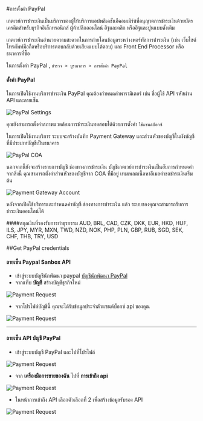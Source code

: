<!-- add-breadcrumbs -->
#การตั้งค่า PayPal

เกตเวย์การชำระเงินเป็นบริการของผู้ให้บริการแอปพลิเคชันอีคอมเมิร์ซที่อนุญาตการชำระเงินด้วยบัตรเครดิตสำหรับธุรกิจอิเล็กทรอนิกส์ ผู้ค้าปลีกออนไลน์ อิฐและคลิก หรืออิฐและปูนแบบดั้งเดิม

เกตเวย์การชำระเงินอำนวยความสะดวกในการถ่ายโอนข้อมูลระหว่างพอร์ทัลการชำระเงิน (เช่น เว็บไซต์ โทรศัพท์มือถือหรือบริการตอบกลับด้วยเสียงแบบโต้ตอบ) และ Front End Processor หรือธนาคารที่ซื้อ

ในการตั้งค่า PayPal ,
`สำรวจ > บูรณาการ > การตั้งค่า PayPal`

#### ตั้งค่า PayPal

ในการเปิดใช้งานบริการชำระเงิน PayPal คุณต้องกำหนดค่าพารามิเตอร์ เช่น ชื่อผู้ใช้ API รหัสผ่าน API และลายเซ็น

<img class="screenshot" alt="PayPal Settings" src="{{docs_base_url}}/assets/img/setup/integrations/paypal_settings.png">

คุณยังสามารถตั้งค่าสภาพแวดล้อมการชำระเงินทดสอบได้ด้วยการตั้งค่า `ใช้แซนด์บ็อกซ์`

ในการเปิดใช้งานบริการ ระบบจะสร้างบันทึก Payment Gateway และส่วนหัวของบัญชีในผังบัญชีที่มีประเภทบัญชีเป็นธนาคาร

<img class="screenshot" alt="PayPal COA" src="{{docs_base_url}}/assets/img/setup/integrations/paypal_coa.png">

นอกจากนี้ยังจะสร้างรายการบัญชี ช่องทางการชำระเงิน บัญชีเกตเวย์การชำระเงินเป็นฮับการกำหนดค่าจากสิ่งนี้ คุณสามารถตั้งค่าส่วนหัวของบัญชีจาก COA ที่มีอยู่ เทมเพลตเนื้อหาอีเมลคำขอชำระเงินเริ่มต้น

<img class="screenshot" alt="Payment Gateway Account" src="{{docs_base_url}}/assets/img/setup/integrations/payment_gateway_account_paypal.png">


หลังจากเปิดใช้บริการและกำหนดค่าบัญชี ช่องทางการชำระเงิน แล้ว ระบบของคุณจะสามารถรับการชำระเงินออนไลน์ได้

####สกุลเงินที่รองรับการทำธุรกรรม
AUD, BRL, CAD, CZK, DKK, EUR, HKD, HUF, ILS, JPY, MYR, MXN, TWD, NZD, NOK, PHP, PLN, GBP, RUB, SGD, SEK, CHF, THB, TRY, USD

##Get PayPal credentials

#### ลายเซ็น Paypal Sanbox API
 - เข้าสู่ระบบบัญชีนักพัฒนา paypal <a href="https://developer.paypal.com/">บัญชีนักพัฒนา PayPal</a>
 - จากแท็บ **บัญชี** สร้างบัญชีธุรกิจใหม่
<img class="screenshot" alt="Payment Request" src="{{docs_base_url}}/assets/img/setup/integrations/setup-sanbox-1.png">

- จากโปรไฟล์บัญชีนี้ คุณจะได้รับข้อมูลประจำตัวแซนด์บ็อกซ์ api ของคุณ
<img class="screenshot" alt="Payment Request" src="{{docs_base_url}}/assets/img/setup/integrations/sanbox-credentials.png">


---

#### ลายเซ็น API บัญชี PayPal
 - เข้าสู่ระบบบัญชี PayPal และไปที่โปรไฟล์
<img class="screenshot" alt="Payment Request" src="{{docs_base_url}}/assets/img/setup/integrations/api-step-1.png">

 - จาก **เครื่องมือการขายของฉัน** ไปที่ **การเข้าถึง api**
<img class="screenshot" alt="Payment Request" src="{{docs_base_url}}/assets/img/setup/integrations/api-step-2.png">

 - ในหน้าการเข้าถึง API เลือกตัวเลือกที่ 2 เพื่อสร้างข้อมูลรับรอง API
<img class="screenshot" alt="Payment Request" src="{{docs_base_url}}/assets/img/setup/integrations/api-step-3.png">